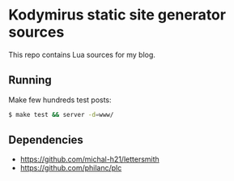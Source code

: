 # Kodymirus static site generator sources

This repo contains Lua sources for my blog. 

## Running

Make few hundreds test posts:
```bash
$ make test && server -d=www/
```

## Dependencies

- https://github.com/michal-h21/lettersmith
- https://github.com/philanc/plc
